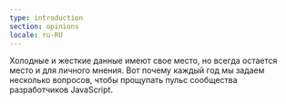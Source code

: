 ```yaml
---
type: introduction
section: opinions
locale: ru-RU
---
```


Холодные и жесткие данные имеют свое место, но всегда остается место и для
личного мнения. Вот почему каждый год мы задаем несколько вопросов, чтобы
прощупать пульс сообщества разработчиков JavaScript.
